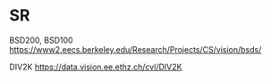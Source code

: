 # SR

BSD200, BSD100
https://www2.eecs.berkeley.edu/Research/Projects/CS/vision/bsds/

DIV2K
https://data.vision.ee.ethz.ch/cvl/DIV2K
